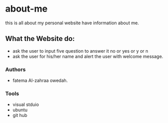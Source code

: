 # about-me
this is all about my personal website have information about me.

## What the Website do:
* ask the user to input five question to answer it no or yes or y or n
* ask the user for his/her name and alert the user with welcome message.

### Authors 
* fatema Al-zahraa owedah.

### Tools
* visual stduio 
* ubuntu 
* git hub



